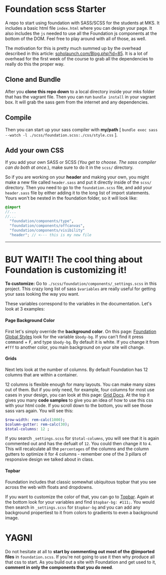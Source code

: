 # Foundation scss Starter


A repo to start using foundation with SASS/SCSS for the students at MKS. It includes a basic html file `index.html` where you can design your page.  It also includes the `js` needed to use all the Foundation js components at the bottom of the DOM. Feel free to play around with all of those, as well.

The motivation for this is pretty much summed up by the overhead described in this article: <a href="http://www.soholaunch.com/Blog.php?id=85" target="_blank">soholaunch.com/Blog.php?id=85</a>.  It is a lot of overhead for the first week of the course to grab all the dependencies to really do this the proper way.


## Clone and Bundle

After you **clone this repo down** to a local directory inside your mks folder that has the vagrant file.  Then you can run `bundle install` in your vagrant box.  It will grab the sass gem from the internet and any dependencies.


## Compile

Then you can start up your sass compiler with **my/path** [ `bundle exec sass --watch -l ./scss/foundation.scss:./css/style.css` ].


## Add your own CSS

If you add your own SASS or SCSS (_You get to choose. The sass compiler can do both at once._), make sure to do it in the `scss/` directory.  

So if you are working on your **header** and making your own, you might make a new file called `header.sass` and put it directly inside of the `scss/` directory.  Then you need to go to the `foundation.scss` file, and add your `header.sass` file by either adding it to the long list of import statements.  Yours won't be nested in the foundation folder, so it will look like:

```scss
@import
//...
//...
  "foundation/components/type",
  "foundation/components/offcanvas",
  "foundation/components/visibility"
  "header"; // <--- this is my new file
```


----


# BUT WAIT!! The cool thing about Foundation is customizing it!

**To customize:** Go to `./scss/foundation/components/_settings.scss` in this project.  This crazy long list of sass `$variables` are really useful for getting your sass looking the way you want.

These variables correspond to the variables in the documentation.  Let's look at 3 examples:

#### Page Background Color

First let's simply override the **background color**.  On this page: <a href="http://foundation.zurb.com/docs/components/global.html" target="_blank">Foundation Global Styles</a> look for the variable `$body-bg`.  If you can't find it press <kbd>command</kbd> + <kbd>F</kbd>, and type `$body-bg`.  By default it is white.  If you change it from `#fff` to another color, you main background on your site will change.

#### Grids

Next lets look at the number of columns.  By default Foundation has 12 columns that are within a container.

12 columns is flexible enough for many layouts.  You can make many sizes out of them.  But if you only need, for example, four columns for most use cases in your design, you can look at this page: <a href="http://foundation.zurb.com/docs/components/grid.html" target="_blank">Grid Docs</a>.  At the top it gives you many **code samples** to give you an idea of how to use this css with your html code.  If you scroll down to the bottom, you will see those sass vars again. You will see this:

```sass
$row-width: rem-calc(1000);
$column-gutter: rem-calc(30);
$total-columns: 12 ;
```

If you search `_settings.scss` for `$total-columns`, you will see that it is again commented out and has the defualt of `12`. You could then change it to `4`.  This will recalculate all the `percentages` of the columns and the column gutters to optimize it for 4 columns - remember one of the 3 pillars of responsive design we talked about in class.

#### Topbar

Foundation includes that classic somewhat ubiquitous topbar that you see across the web with floats and dropdowns.

If you want to customize the color of that, you can go to <a href="http://foundation.zurb.com/docs/components/topbar.html" target="_blank">Topbar</a>.  Again at the bottom look for your variables and find `$topbar-bg: #111;`.  You would then search in `_settings.scss` for `$topbar-bg` and you can add any background propertiest to it from colors to gradients to even a background image.



# YAGNI

Do not hesitate at all to **start by commenting out most of the @imported files** in `foundation.scss`.  If you're not going to use it then why produce all that css to start.  As you build out a site with Foundation and get used to it, **comment in only the components that you do need**.

